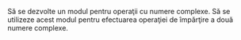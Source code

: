 Să se dezvolte un modul pentru operaţii cu numere complexe. 
Să se utilizeze acest modul pentru efectuarea operaţiei de împărţire a două numere complexe.
